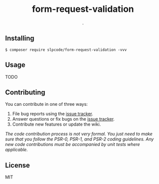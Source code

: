 <h1 align="center"> form-request-validation </h1>

<p align="center"> .</p>


## Installing

```shell
$ composer require slpcode/form-request-validation -vvv
```

## Usage

TODO

## Contributing

You can contribute in one of three ways:

1. File bug reports using the [issue tracker](https://github.com/slpcode/form-request-validation/issues).
2. Answer questions or fix bugs on the [issue tracker](https://github.com/slpcode/form-request-validation/issues).
3. Contribute new features or update the wiki.

_The code contribution process is not very formal. You just need to make sure that you follow the PSR-0, PSR-1, and PSR-2 coding guidelines. Any new code contributions must be accompanied by unit tests where applicable._

## License

MIT